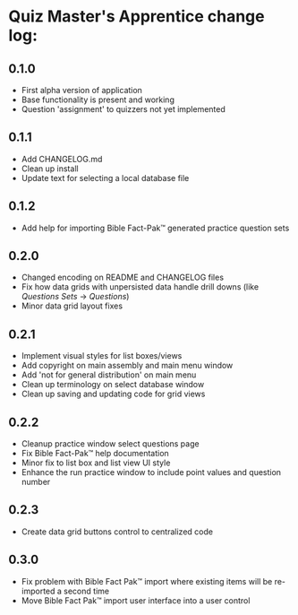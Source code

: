 ﻿# Quiz Master's Apprentice change log:

## 0.1.0
- First alpha version of application
- Base functionality is present and working
- Question 'assignment' to quizzers not yet implemented

## 0.1.1
- Add CHANGELOG.md
- Clean up install
- Update text for selecting a local database file

## 0.1.2
- Add help for importing Bible Fact-Pak™ generated practice question sets

## 0.2.0
- Changed encoding on README and CHANGELOG files
- Fix how data grids with unpersisted data handle drill downs (like *Questions Sets* → *Questions*)
- Minor data grid layout fixes

## 0.2.1
- Implement visual styles for list boxes/views
- Add copyright on main assembly and main menu window
- Add 'not for general distribution' on main menu
- Clean up terminology on select database window
- Clean up saving and updating code for grid views

## 0.2.2
- Cleanup practice window select questions page
- Fix Bible Fact-Pak™ help documentation
- Minor fix to list box and list view UI style
- Enhance the run practice window to include point values and question number

## 0.2.3
- Create data grid buttons control to centralized code

## 0.3.0
- Fix problem with Bible Fact Pak™ import where existing items will be re-imported a second time
- Move Bible Fact Pak™ import user interface into a user control